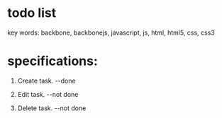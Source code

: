 # todo list

key words: backbone, backbonejs, javascript, js, html, html5, css, css3

specifications:
=================

1) Create task. --done

2) Edit task. --not done

3) Delete task. --not done
